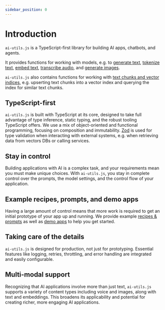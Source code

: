 ```yaml
---
sidebar_position: 0
---
```


# Introduction

`ai-utils.js` is a TypeScript-first library for building AI apps, chatbots, and agents.

It provides functions for working with models, e.g. to [generate text](/concept/function/generate-text), [tokenize text](/concept/function/tokenize-text), [embed text](/concept/function/embed-text), [transcribe audio](/concept/function/transcribe-audio), and [generate images](/concept/function/generate-image).

`ai-utils.js` also contains functions for working with [text chunks and vector indices](/concept/text-chunks), e.g. upserting text chunks into a vector index and querying the index for similar text chunks.

## TypeScript-first

`ai-utils.js` is built with TypeScript at its core, designed to take full advantage of type inference, static typing, and the robust tooling TypeScript offers. We use a mix of object-oriented and functional programming, focusing on composition and immutability. [Zod](https://github.com/colinhacks/zod) is used for type validation when interacting with external systems, e.g. when retrieving data from vectors DBs or calling services.

## Stay in control

Building applications with AI is a complex task, and your requirements mean you must make unique choices. With `ai-utils.js`, you stay in complete control over the prompts, the model settings, and the control flow of your application.

## Example recipes, prompts, and demo apps

Having a large amount of control means that more work is required to get an initial prototype of your app up and running. We provide example [recipes & prompts](/recipe/) as well as [demo apps](https://github.com/lgrammel/ai-utils.js/tree/main/examples) to help you get started.

## Taking care of the details

`ai-utils.js` is designed for production, not just for prototyping. Essential features like logging, retries, throttling, and error handling are integrated and easily configurable.

## Multi-modal support

Recognizing that AI applications involve more than just text, `ai-utils.js` supports a variety of content types including voice and images, along with text and embeddings. This broadens its applicability and potential for creating richer, more engaging AI applications.
